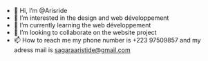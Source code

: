 - 👋 Hi, I’m @Arisride
- 👀 I’m interested in the design and web développement 
- 🌱 I’m currently learning the web développement 
- 💞️ I’m looking to collaborate on the website project 
- 📫 How to reach me my phone number is +223 97509857 and my adress mail is sagaraaristide@gmail.com

<!---
Arisride/Arisride is a ✨ special ✨ repository because its `README.md` (this file) appears on your GitHub profile.
You can click the Preview link to take a look at your changes.
--->
